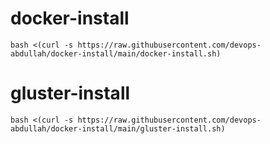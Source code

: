 # docker-install

`bash <(curl -s https://raw.githubusercontent.com/devops-abdullah/docker-install/main/docker-install.sh)`

# gluster-install

`bash <(curl -s https://raw.githubusercontent.com/devops-abdullah/docker-install/main/gluster-install.sh)`
